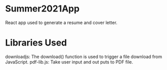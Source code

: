 # Summer2021App
React app used to generate a resume and cover letter.

# Libraries Used
downloadjs: The download() function is used to trigger a file download from JavaScript.
pdf-lib.js: Take user input and out puts to PDF file.
